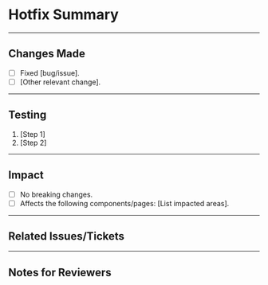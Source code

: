 # Hotfix Summary
<!-- Briefly describe the issue being fixed and why the hotfix is necessary. -->

---

## Changes Made
<!-- List the specific changes made in this hotfix. -->
- [ ] Fixed [bug/issue].
- [ ] [Other relevant change].

---

## Testing
<!-- Describe how the fix was tested and steps for reviewers to verify the fix. -->
1. [Step 1]
2. [Step 2]

---

## Impact
- [ ] No breaking changes.
- [ ] Affects the following components/pages: [List impacted areas].

---

## Related Issues/Tickets
<!-- Add related Jira tickets or GitHub issues, e.g., Closes #123. -->

---

## Notes for Reviewers
<!-- Add any additional context or questions for the reviewers. -->
